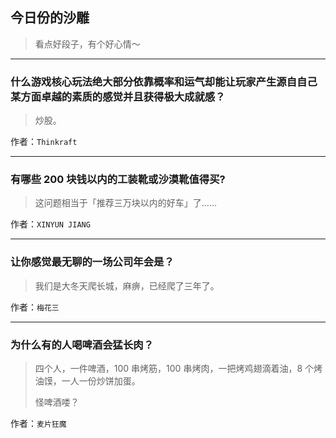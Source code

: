 ## 今日份的沙雕

> 看点好段子，有个好心情～


 
---

### 什么游戏核心玩法绝大部分依靠概率和运气却能让玩家产生源自自己某方面卓越的素质的感觉并且获得极大成就感？

> 炒股。


作者：`Thinkraft`

---

### 有哪些 200 块钱以内的工装靴或沙漠靴值得买?

> 这问题相当于「推荐三万块以内的好车」了……


作者：`XINYUN JIANG`

---

### 让你感觉最无聊的一场公司年会是？

> 我们是大冬天爬长城，麻痹，已经爬了三年了。


作者：`梅花三`

---

### 为什么有的人喝啤酒会猛长肉？

> 四个人，一件啤酒，100 串烤筋，100 串烤肉，一把烤鸡翅滴着油，8 个烤油馍，一人一份炒饼加蛋。
> 
> 怪啤酒喽？


作者：`麦片狂魔`